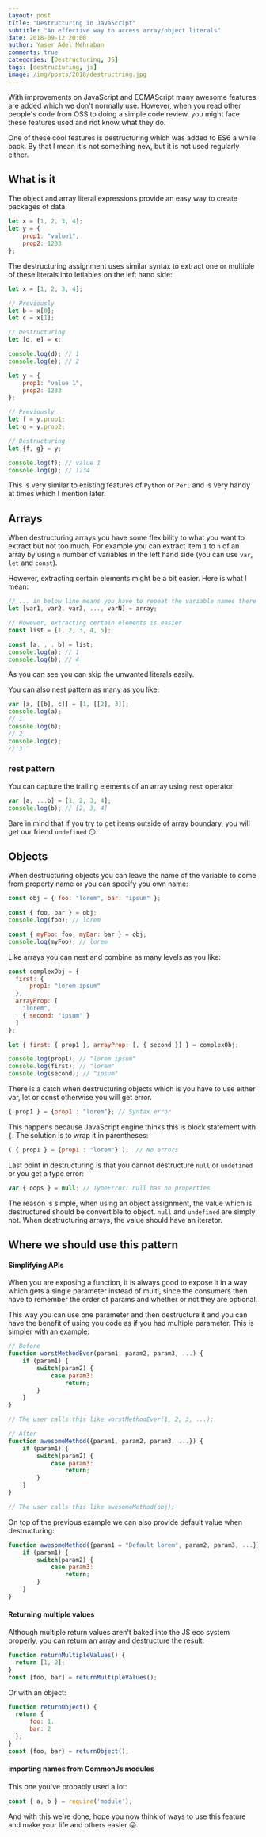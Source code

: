 ```yaml
---
layout: post
title: "Destructuring in JavaScript"
subtitle: "An effective way to access array/object literals"
date: 2018-09-12 20:00
author: Yaser Adel Mehraban
comments: true
categories: [Destructuring, JS]
tags: [destructuring, js]
image: /img/posts/2018/destructring.jpg
---
```


With improvements on JavaScript and ECMAScript many awesome features are added which we don't normally use. However, when you read other people's code from OSS to doing a simple code review, you might face these features used and not know what they do.

One of these cool features is destructuring which was added to ES6 a while back. By that I mean it's not something new, but it is not used regularly either.

## What is it

The object and array literal expressions provide an easy way to create packages of data:

```js
let x = [1, 2, 3, 4];
let y = {
    prop1: "value1",
    prop2: 1233
};
```

The destructuring assignment uses similar syntax to extract one or multiple of these literals into letiables on the left hand side:

```js
let x = [1, 2, 3, 4];

// Previously
let b = x[0];
let c = x[1];

// Destructuring
let [d, e] = x;

console.log(d); // 1
console.log(e); // 2

let y = {
    prop1: "value 1",
    prop2: 1233
};

// Previously
let f = y.prop1;
let g = y.prop2;

// Destructuring
let {f, g} = y;

console.log(f); // value 1
console.log(g); // 1234
```

This is very similar to existing features of `Python` or `Perl` and is very handy at times which I mention later.

## Arrays

When destructuring arrays you have some flexibility to what you want to extract but not too much. For example you can extract item `1` to `n` of an array by using `n` number of variables in the left hand side (you can use `var`, `let` and `const`).

However, extracting certain elements might be a bit easier. Here is what I mean:

```js
// ... in below line means you have to repeat the variable names there
let [var1, var2, var3, ..., varN] = array;

// However, extracting certain elements is easier
const list = [1, 2, 3, 4, 5];

const [a, , , b] = list;
console.log(a); // 1
console.log(b); // 4
```

As you can see you can skip the unwanted literals easily.

You can also nest pattern as many as you like:

```js
var [a, [[b], c]] = [1, [[2], 3]];
console.log(a);
// 1
console.log(b);
// 2
console.log(c);
// 3
```

### rest pattern
You can capture the trailing elements of an array using `rest` operator:

```js
var [a, ...b] = [1, 2, 3, 4];
console.log(b); // [2, 3, 4]
```

Bare in mind that if you try to get items outside of array boundary, you will get our friend `undefined` 😏.

## Objects

When destructuring objects you can leave the name of the variable to come from property name or you can specify you own name:

```js
const obj = { foo: "lorem", bar: "ipsum" };

const { foo, bar } = obj;
console.log(foo); // lorem

const { myFoo: foo, myBar: bar } = obj;
console.log(myFoo); // lorem
```

Like arrays you can nest and combine as many levels as you like:

```js
const complexObj = {
  first: {
      prop1: "lorem ipsum"
  },
  arrayProp: [
    "lorem",
    { second: "ipsum" }
  ]
};

let { first: { prop1 }, arrayProp: [, { second }] } = complexObj;

console.log(prop1); // "lorem ipsum"
console.log(first); // "lorem"
console.log(second); // "ipsum"
```

There is a catch when destructuring objects which is you have to use either var, let or const otherwise you will get error.

```js
{ prop1 } = {prop1 : "lorem"}; // Syntax error
```

This happens because JavaScript engine thinks this is block statement with `{`. The solution is to wrap it in parentheses:

```js
( { prop1 } = {prop1 : "lorem"} );  // No errors
```

Last point in destructuring is that you cannot destructure  `null` or `undefined` or you get a type error:

```js
var { oops } = null; // TypeError: null has no properties
```

The reason is simple, when using an object assignment, the value which is destructured should be convertible to object. `null` and `undefined` are simply not. When destructuring arrays, the value should have an iterator.

## Where we should use this pattern

#### Simplifying APIs

When you are exposing a function, it is always good to expose it in a way which gets a single parameter instead of multi, since the consumers then have to remember the order of params and whether or not they are optional.

This way you can use one parameter and then destructure it and you can have the benefit of using you code as if you had multiple parameter. This is simpler with an example:

```js
// Before
function worstMethodEver(param1, param2, param3, ...) {
    if (param1) {
        switch(param2) {
            case param3:
                return;
        }
    }
}

// The user calls this like worstMethodEver(1, 2, 3, ...);

// After
function awesomeMethod({param1, param2, param3, ...}) {
    if (param1) {
        switch(param2) {
            case param3:
                return;
        }
    }
}

// The user calls this like awesomeMethod(obj);

```

On top of the previous example we can also provide default value when destructuring:

```js
function awesomeMethod({param1 = "Default lorem", param2, param3, ...}) {
    if (param1) {
        switch(param2) {
            case param3:
                return;
        }
    }
}
```


#### Returning multiple values

Although multiple return values aren't baked into the JS eco system properly, you can return an array and destructure the result:

```js
function returnMultipleValues() {
  return [1, 2];
}
const [foo, bar] = returnMultipleValues();
```

Or with an object:

```js
function returnObject() {
  return {
      foo: 1,
      bar: 2
  };
}
const {foo, bar} = returnObject();
```

#### importing names from CommonJs modules

This one you've probably used a lot:

```js
const { a, b } = require('module');
```

And with this we're done, hope you now think of ways to use this feature and make your life and others easier 😜.
